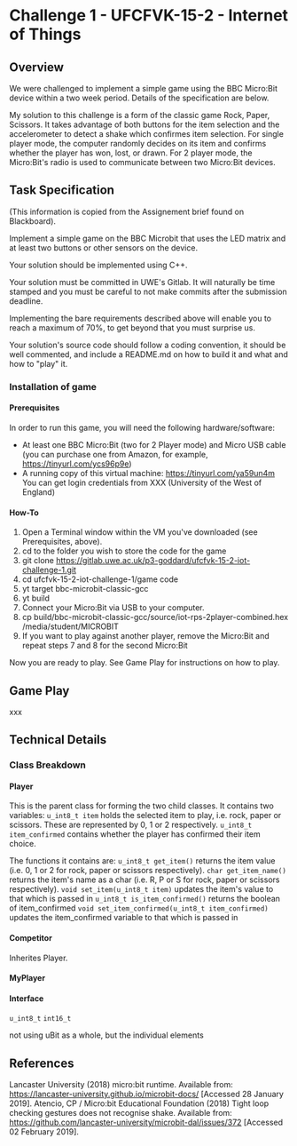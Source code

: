 # Challenge 1 - UFCFVK-15-2 - Internet of Things

## Overview
We were challenged to implement a simple game using the BBC Micro:Bit device within a 
two week period. Details of the specification are below.

My solution to this challenge is a form of the classic game Rock, Paper, Scissors. It 
takes advantage of both buttons for the item selection and the accelerometer to detect a 
shake which confirmes item selection. For single player mode, the computer randomly 
decides on its item and confirms whether the player has won, lost, or drawn.
For 2 player mode, the Micro:Bit's radio is used to communicate between two Micro:Bit
devices.

## Task Specification
(This information is copied from the Assignement brief found on Blackboard).

Implement a simple game on the BBC Microbit that uses the LED matrix and at least two
buttons or other sensors on the device.

Your solution should be implemented using C++.

Your solution must be committed in UWE's Gitlab. It will naturally be time stamped and you
must be careful to not make commits after the submission deadline.

Implementing the bare requirements described above will enable you to reach a maximum
of 70%, to get beyond that you must surprise us.

Your solution's source code should follow a coding convention, it should be well
commented, and include a README.md on how to build it and what and how to "play" it.

### Installation of game
#### Prerequisites
In order to run this game, you will need the following hardware/software:
- At least one BBC Micro:Bit (two for 2 Player mode) and Micro USB cable (you can purchase 
one from Amazon, for example, https://tinyurl.com/ycs96p9e)
- A running copy of this virtual machine: https://tinyurl.com/ya59un4m You can get login credentials from XXX (University of the West of England)

#### How-To
1. Open a Terminal window within the VM you've downloaded (see Prerequisites, above).
2. cd to the folder you wish to store the code for the game
3. git clone https://gitlab.uwe.ac.uk/p3-goddard/ufcfvk-15-2-iot-challenge-1.git
4. cd ufcfvk-15-2-iot-challenge-1/game code
5. yt target bbc-microbit-classic-gcc
6. yt build
7. Connect your Micro:Bit via USB to your computer.
8. cp build/bbc-microbit-classic-gcc/source/iot-rps-2player-combined.hex /media/student/MICROBIT
9. If you want to play against another player, remove the Micro:Bit and repeat steps 7 and 8 for the second Micro:Bit

Now you are ready to play. See Game Play for instructions on how to play.

## Game Play
xxx

## Technical Details
### Class Breakdown

#### Player
This is the parent class for forming the two child classes.
It contains two variables:
`u_int8_t item` holds the selected item to play, i.e. rock, paper or scissors. These are represented by 0, 1 or 2 respectively.
`u_int8_t item_confirmed` contains whether the player has confirmed their item choice.

The functions it contains are:
`u_int8_t get_item()` returns the item value (i.e. 0, 1 or 2 for rock, paper or scissors respectively).
`char get_item_name()` returns the item's name as a char (i.e. R, P or S for rock, paper or scissors respectively).
`void set_item(u_int8_t item)` updates the item's value to that which is passed in
`u_int8_t is_item_confirmed()` returns the boolean of item_confirmed
`void set_item_confirmed(u_int8_t item_confirmed)` updates the item_confirmed variable to that which is passed in

#### Competitor
Inherites Player.


#### MyPlayer

#### Interface


`u_int8_t`
`int16_t`

not using uBit as a whole, but the individual elements

## References

Lancaster University (2018) micro:bit runtime. Available from: https://lancaster-university.github.io/microbit-docs/ [Accessed 28 January 2019].
Atencio, CP / Micro:bit Educational Foundation (2018) Tight loop checking gestures does not recognise shake. Available from: https://github.com/lancaster-university/microbit-dal/issues/372 [Accessed 02 February 2019].
